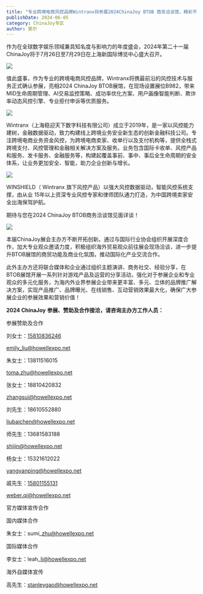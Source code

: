 ```yaml
---
title: "专业跨境电商风控品牌Wintranx将参展2024ChinaJoy BTOB 商务洽谈馆，精彩不容错过"
publishDate: 2024-06-05
category: ChinaJoy专区
author: 莱尔
---
```


作为在全球数字娱乐领域兼具知名度与影响力的年度盛会，2024年第二十一届ChinaJoy将于7月26日至7月29日在上海新国际博览中心盛大召开。

![](https://ec-net-1251389766.cos.ap-shanghai.myqcloud.com/wp-content/uploads/2024/06/20240605231316682-1024x313.png)

值此盛事，作为专业的跨境电商风控品牌，Wintranx将携最前沿的风控技术与服务正式确认参展，亮相2024 ChinaJoy BTOB展馆，在现场设置展位B982，带来MID生命周期管理、AI交易监控策略、成功率优化方案、用户画像智能判断、欺诈率动态风控引擎、专业拒付申诉等优质服务。

![](https://ec-net-1251389766.cos.ap-shanghai.myqcloud.com/wp-content/uploads/2024/06/20240605231318764-1024x427.jpg)

Wintranx（上海稳迎天下数字科技有限公司）成立于2019年，是一家以风控能力建树，金融数据驱动，致力构建线上跨境业务安全新生态的创新金融科技公司。专注跨境电商业务资金风控，为跨境电商卖家、收单行以及支付机构等，提供全栈式跨境支付、风控管理和金融相关解决方案及服务。业务包含国际卡收单、风控产品和服务、发卡服务、金融服务等，构建起覆盖事前、事中、事后全生命周期的安全体系，让业务更加安全、智能，助力企业创新与增长。

![](https://ec-net-1251389766.cos.ap-shanghai.myqcloud.com/wp-content/uploads/2024/06/20240605231323297.jpg)

WINSHIELD（ Wintranx 旗下风控产品）以强大风控数据驱动，智能风控系统支撑，由从业 15年以上资深专业风控专家和律师团队通力打造，为中国跨境卖家安全出海保驾护航。

期待与您在2024 ChinaJoy BTOB商务洽谈馆见面详谈！

![](https://ec-net-1251389766.cos.ap-shanghai.myqcloud.com/wp-content/uploads/2024/06/20240605231324879-1024x682.jpg)

本届ChinaJoy展会主办方不断开拓创新。通过与国际行业协会组织开展深度合作，加大专业观众邀请力度，积极组织海外贸易观众前往展会现场洽谈，进一步提升BTOB展馆的商贸功能及商业化氛围，推动国际化产业交流合作。

此外主办方还将联合媒体和企业通过组织主题演讲、商务社交、经验分享，在BTOB展馆开展一系列针对游戏产品及运营的分享活动，强化对于参展企业和专业观众的多元化服务，为海内外业界参展企业带来更丰富、多元、立体的品牌推广解决方案，实现产品推广、品牌曝光、在线销售、互动营销效果最大化，确保广大参展企业的参展效果和营销价值！

**2024 ChinaJoy** **参展、赞助及合作接洽，请咨询主办方工作人员：**

  
参展赞助及合作

刘女士：[15810836246](mailto:15810836246emily_liu@howellexpo.net)

[emily\_liu@howellexpo.net](mailto:15810836246emily_liu@howellexpo.net)

  
朱女士：13811516015

toma.zhu@howellexpo.net

张女士：18810420832

zhangsui@howellexpo.net

刘先生：18610552880

liubaichen@howellexpo.net

师先生：13681583188

shijin@howellexpo.net

杨女士：15321612022

yangyanping@howellexpo.net

戚先生：[15801155131](mailto:15801155131weber.qi@howellexpo.net)

[weber.qi@howellexpo.net](mailto:15801155131weber.qi@howellexpo.net)

  
官方媒体宣传合作

国内媒体合作

朱女士：sumi\_zhu@howellexpo.net

国际媒体合作

李女士：leah\_li@howellexpo.net

海外自媒体宣传

高先生：stanleygao@howellexpo.net
